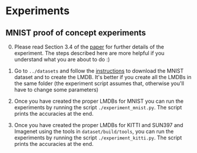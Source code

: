 # Experiments 

## MNIST proof of concept experiments

0. Please read Section 3.4 of the [paper](https://arxiv.org/pdf/1505.01596v2.pdf) for further details of the experiment. The steps described here are more helpful if you understand what you are about to do :)

1. Go to `../datasets` and follow the [instructions](./datasets/README.md) to download the MNIST dataset and to create the LMDB. It's better if you create all the LMDBs in the same folder (the experiment script assumes that, otherwise you'll have to change some parameters) 

2. Once you have created the proper LMDBs for MNIST you can run the experiments by running the script `./experiment_mnist.py`. The script prints the accuracies at the end.

3. Once you have created the proper LMDBs for KITTI and SUN397 and Imagenet using the tools in `dataset/build/tools`, you can run the experiments by running the script `./experiment_kitti.py`. The script prints the accuracies at the end.

